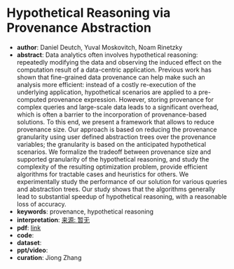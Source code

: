 # Hypothetical Reasoning via Provenance Abstraction
* **author**: Daniel Deutch, Yuval Moskovitch, Noam Rinetzky
* **abstract**: Data analytics often involves hypothetical reasoning: repeatedly modifying the data and observing the induced effect on the computation result of a data-centric application. Previous work has shown that fine-grained data provenance can help make such an analysis more efficient: instead of a costly re-execution of the underlying application, hypothetical scenarios are applied to a pre-computed provenance expression. However, storing provenance for complex queries and large-scale data leads to a significant overhead, which is often a barrier to the incorporation of provenance-based solutions. To this end, we present a framework that allows to reduce provenance size. Our approach is based on reducing the provenance granularity using user defined abstraction trees over the provenance variables; the granularity is based on the anticipated hypothetical scenarios. We formalize the tradeoff between provenance size and supported granularity of the hypothetical reasoning, and study the complexity of the resulting optimization problem, provide efficient algorithms for tractable cases and heuristics for others. We experimentally study the performance of our solution for various queries and abstraction trees. Our study shows that the algorithms generally lead to substantial speedup of hypothetical reasoning, with a reasonable loss of accuracy.
* **keywords**: provenance, hypothetical reasoning
* **interpretation**: [来源: 暂无]()
* **pdf**: [link](https://dl.acm.org/doi/10.1145/3299869.3300084)
* **code**: 
* **dataset**:
* **ppt/video**:
* **curation**: Jiong Zhang 